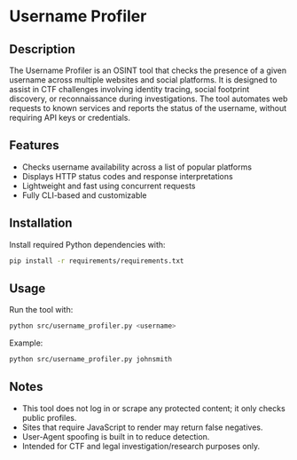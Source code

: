 # Username Profiler

## Description
The Username Profiler is an OSINT tool that checks the presence of a given username across multiple websites and social platforms. It is designed to assist in CTF challenges involving identity tracing, social footprint discovery, or reconnaissance during investigations. The tool automates web requests to known services and reports the status of the username, without requiring API keys or credentials.

## Features
- Checks username availability across a list of popular platforms
- Displays HTTP status codes and response interpretations
- Lightweight and fast using concurrent requests
- Fully CLI-based and customizable

## Installation
Install required Python dependencies with:

```bash
pip install -r requirements/requirements.txt
```

## Usage

Run the tool with:
```bash
python src/username_profiler.py <username>
```
Example:
```bash
python src/username_profiler.py johnsmith
```

## Notes

- This tool does not log in or scrape any protected content; it only checks public profiles.
- Sites that require JavaScript to render may return false negatives.
- User-Agent spoofing is built in to reduce detection.
- Intended for CTF and legal investigation/research purposes only.
